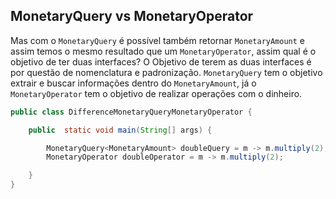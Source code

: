## MonetaryQuery vs MonetaryOperator 


Mas com o ```MonetaryQuery``` é possível também retornar ```MonetaryAmount``` e assim temos o mesmo resultado que um ```MonetaryOperator```, assim qual é o objetivo de ter duas interfaces? O Objetivo de terem as duas interfaces é por questão de nomenclatura e padronização. ```MonetaryQuery``` tem o objetivo extrair e buscar informações dentro do ```MonetaryAmount```, já o ```MonetaryOperator``` tem o objetivo de realizar operações com o dinheiro.

```java
public class DifferenceMonetaryQueryMonetaryOperator {

    public  static void main(String[] args) {

        MonetaryQuery<MonetaryAmount> doubleQuery = m -> m.multiply(2);
        MonetaryOperator doubleOperator = m -> m.multiply(2);

    }
}
```
